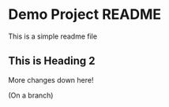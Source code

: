# Demo Project README

This is a simple readme file

## This is Heading 2

More changes down here!

(On a branch)

